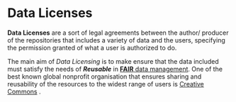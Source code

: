 # Data Licenses
**Data Licenses** are a sort of legal agreements between the author/ producer of the repositories that includes a variety of  data and the users, specifying the permission granted of what a user is authorized to do.

The main aim of *Data Licensing* is to make ensure that the data included must satisfy the needs of ***Reusable***
in [**FAIR** data management](https://the-turing-way.netlify.app/rdm/fairprinciples.html).
One of the best known global nonprofit organisation that ensures sharing and reusability of the resources to the widest range of users is [Creative Commons](https://creativecommons.org) .
